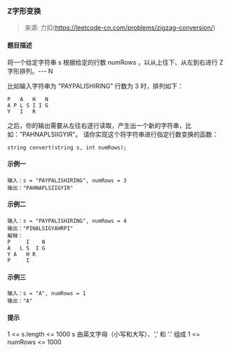 ### Z字形变换
> 来源: 力扣(https://leetcode-cn.com/problems/zigzag-conversion/)

#### 题目描述
将一个给定字符串 s 根据给定的行数 numRows ，以从上往下、从左到右进行 Z 字形排列。--- N

比如输入字符串为 "PAYPALISHIRING" 行数为 3 时，排列如下：
```
P   A   H   N
A P L S I I G
Y   I   R
```
之后，你的输出需要从左往右逐行读取，产生出一个新的字符串，比如："PAHNAPLSIIGYIR"。
请你实现这个将字符串进行指定行数变换的函数：
```
string convert(string s, int numRows);
```

#### 示例一
```
输入：s = "PAYPALISHIRING", numRows = 3
输出："PAHNAPLSIIGYIR"
```

#### 示例二
```
输入：s = "PAYPALISHIRING", numRows = 4
输出："PINALSIGYAHRPI"
解释：
P     I    N
A   L S  I G
Y A   H R
P     I
```

#### 示例三
```
输入：s = "A", numRows = 1
输出："A"
```

#### 提示
1 <= s.length <= 1000
s 由英文字母（小写和大写）、',' 和 '.' 组成
1 <= numRows <= 1000